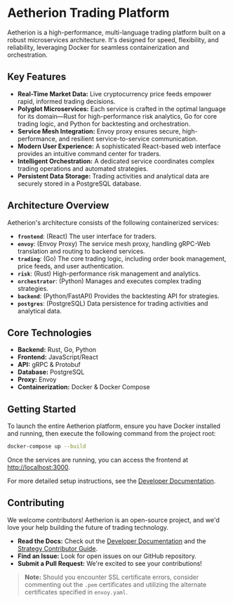 # Aetherion Trading Platform

Aetherion is a high-performance, multi-language trading platform built on a robust microservices architecture. It's designed for speed, flexibility, and reliability, leveraging Docker for seamless containerization and orchestration.

## Key Features

*   **Real-Time Market Data:** Live cryptocurrency price feeds empower rapid, informed trading decisions.
*   **Polyglot Microservices:** Each service is crafted in the optimal language for its domain—Rust for high-performance risk analytics, Go for core trading logic, and Python for backtesting and orchestration.
*   **Service Mesh Integration:** Envoy proxy ensures secure, high-performance, and resilient service-to-service communication.
*   **Modern User Experience:** A sophisticated React-based web interface provides an intuitive command center for traders.
*   **Intelligent Orchestration:** A dedicated service coordinates complex trading operations and automated strategies.
*   **Persistent Data Storage:** Trading activities and analytical data are securely stored in a PostgreSQL database.

## Architecture Overview

Aetherion's architecture consists of the following containerized services:

*   **`frontend`**: (React) The user interface for traders.
*   **`envoy`**: (Envoy Proxy) The service mesh proxy, handling gRPC-Web translation and routing to backend services.
*   **`trading`**: (Go) The core trading logic, including order book management, price feeds, and user authentication.
*   **`risk`**: (Rust) High-performance risk management and analytics.
*   **`orchestrator`**: (Python) Manages and executes complex trading strategies.
*   **`backend`**: (Python/FastAPI) Provides the backtesting API for strategies.
*   **`postgres`**: (PostgreSQL) Data persistence for trading activities and analytical data.

## Core Technologies

*   **Backend:** Rust, Go, Python
*   **Frontend:** JavaScript/React
*   **API:** gRPC & Protobuf
*   **Database:** PostgreSQL
*   **Proxy:** Envoy
*   **Containerization:** Docker & Docker Compose

## Getting Started

To launch the entire Aetherion platform, ensure you have Docker installed and running, then execute the following command from the project root:

```bash
docker-compose up --build
```

Once the services are running, you can access the frontend at [http://localhost:3000](http://localhost:3000).

For more detailed setup instructions, see the [Developer Documentation](DEVELOPER.md).

## Contributing

We welcome contributors! Aetherion is an open-source project, and we'd love your help building the future of trading technology.

*   **Read the Docs:** Check out the [Developer Documentation](DEVELOPER.md) and the [Strategy Contributor Guide](STRATEGIES.md).
*   **Find an Issue:** Look for open issues on our GitHub repository.
*   **Submit a Pull Request:** We're excited to see your contributions!

> **Note:** Should you encounter SSL certificate errors, consider commenting out the `.pem` certificates and utilizing the alternate certificates specified in `envoy.yaml`.
